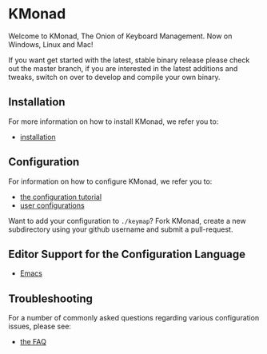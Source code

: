 # KMonad

Welcome to KMonad, The Onion of Keyboard Management. Now on Windows, Linux and
Mac! 

If you want get started with the latest, stable binary release please check out
the master branch, if you are interested in the latest additions and tweaks,
switch on over to develop and compile your own binary.

## Installation 
For more information on how to install KMonad, we refer you to:
- [installation](doc/installation.md)

## Configuration
For information on how to configure KMonad, we refer you to:
- [the configuration tutorial](keymap/tutorial.kbd)
- [user configurations](keymap/user) 

Want to add your configuration to `./keymap`? Fork KMonad, create a new
subdirectory using your github username and submit a pull-request.

## Editor Support for the Configuration Language
- [Emacs](https://github.com/slotThe/kbd-mode)

## Troubleshooting
For a number of commonly asked questions regarding various configuration issues,
please see:
- [the FAQ](doc/faq.md)
